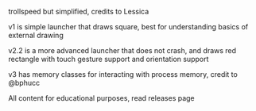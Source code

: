 trollspeed but simplified, credits to Lessica

v1 is simple launcher that draws square, best for understanding basics of external drawing

v2.2 is a more advanced launcher that does not crash, and draws red rectangle with touch gesture support and orientation support

v3 has memory classes for interacting with process memory, credit to @bphucc

All content for educational purposes, read releases page
